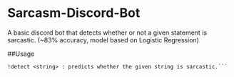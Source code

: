 # Sarcasm-Discord-Bot
A basic discord bot that detects whether or not a given statement is sarcastic. (~83% accuracy, model based on Logistic Regression)

##Usage
```!detect : predicts whether the latest message in the channel is sarcastic.
!detect <string> : predicts whether the given string is sarcastic.```
